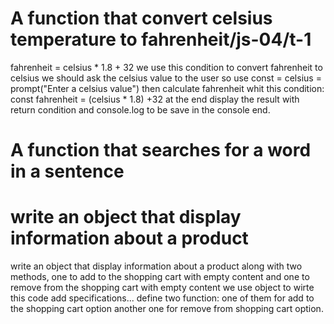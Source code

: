 # A function that convert celsius temperature to fahrenheit/js-04/t-1
fahrenheit = celsius * 1.8 + 32
we use this condition to convert fahrenheit to celsius
we should ask the celsius value to the user so use const = celsius = prompt("Enter a celsius value")
then calculate fahrenheit whit this condition: const fahrenheit = (celsius * 1.8) +32
at the end display the result with return condition and console.log to be save in the console
end.


# A function that searches for a word in a sentence

# write an object that display information about a product
 write an object that display information about a product along with two methods, one to add to the shopping cart with empty content and one to remove from the shopping cart with empty content
 we use object to wirte this code 
 add specifications...
 define two function:
 one of them for add to the shopping cart option
 another one for remove from shopping cart option.